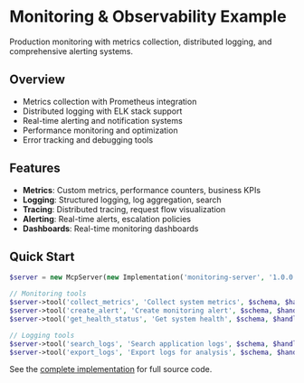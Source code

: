 # Monitoring & Observability Example

Production monitoring with metrics collection, distributed logging, and comprehensive alerting systems.

## Overview

- Metrics collection with Prometheus integration
- Distributed logging with ELK stack support
- Real-time alerting and notification systems
- Performance monitoring and optimization
- Error tracking and debugging tools

## Features

- **Metrics**: Custom metrics, performance counters, business KPIs
- **Logging**: Structured logging, log aggregation, search
- **Tracing**: Distributed tracing, request flow visualization
- **Alerting**: Real-time alerts, escalation policies
- **Dashboards**: Real-time monitoring dashboards

## Quick Start

```php
$server = new McpServer(new Implementation('monitoring-server', '1.0.0'));

// Monitoring tools
$server->tool('collect_metrics', 'Collect system metrics', $schema, $handler);
$server->tool('create_alert', 'Create monitoring alert', $schema, $handler);
$server->tool('get_health_status', 'Get system health', $schema, $handler);

// Logging tools
$server->tool('search_logs', 'Search application logs', $schema, $handler);
$server->tool('export_logs', 'Export logs for analysis', $schema, $handler);
```

See the [complete implementation](https://github.com/dalehurley/php-mcp-sdk/tree/main/examples/enterprise/monitoring) for full source code.
